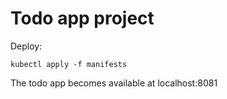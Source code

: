 # Todo app project

Deploy:
```
kubectl apply -f manifests
```

The todo app becomes available at localhost:8081
